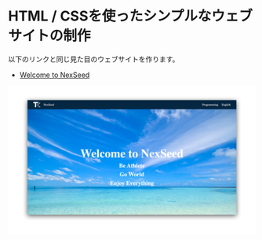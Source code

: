 # HTML / CSSを使ったシンプルなウェブサイトの制作

以下のリンクと同じ見た目のウェブサイトを作ります。
- [Welcome to NexSeed]()

![Welcome to NexSeed](./assets/img/welcome_to_nexseed.jpg)